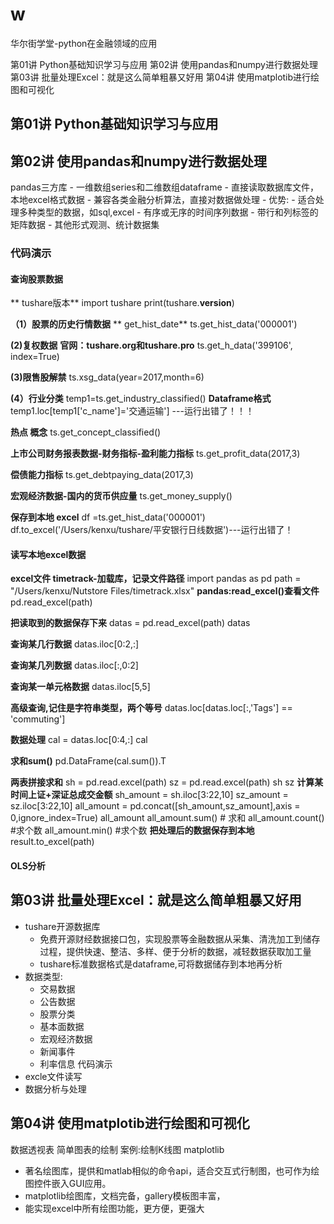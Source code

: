 # w
华尔街学堂-python在金融领域的应用

第01讲 Python基础知识学习与应用
第02讲 使用pandas和numpy进行数据处理
第03讲 批量处理Excel：就是这么简单粗暴又好用
第04讲 使用matplotib进行绘图和可视化

## 第01讲 Python基础知识学习与应用
## 第02讲 使用pandas和numpy进行数据处理
pandas三方库
    - 一维数组series和二维数组dataframe
    - 直接读取数据库文件，本地excel格式数据
    - 兼容各类金融分析算法，直接对数据做处理
    - 优势:
        - 适合处理多种类型的数据，如sql,excel
        - 有序或无序的时间序列数据
        - 带行和列标签的矩阵数据
        - 其他形式观测、统计数据集
### 代码演示
#### 查询股票数据
** tushare版本**
import tushare
print(tushare.__version__)

**（1）股票的历史行情数据**
** get_hist_date**
ts.get_hist_data('000001')

**(2)复权数据**
**官网：tushare.org和tushare.pro**
ts.get_h_data('399106', index=True)

**(3)限售股解禁**
ts.xsg_data(year=2017,month=6)

**(4）行业分类**
temp1=ts.get_industry_classified()
**Dataframe格式**
temp1.loc[temp1['c_name']='交通运输'] ---运行出错了！！！

**热点 概念**
ts.get_concept_classified()

**上市公司财务报表数据-财务指标-盈利能力指标**
ts.get_profit_data(2017,3)

**偿债能力指标**
ts.get_debtpaying_data(2017,3)

**宏观经济数据-国内的货币供应量**
ts.get_money_supply()

**保存到本地 excel**
df =ts.get_hist_data('000001')
df.to_excel('/Users/kenxu/tushare/平安银行日线数据')---运行出错了！

#### 读写本地excel数据
**excel文件 timetrack-加载库，记录文件路径**
import pandas as pd
path = "/Users/kenxu/Nutstore Files/timetrack.xlsx"
**pandas:read_excel()查看文件**
pd.read_excel(path)

**把读取到的数据保存下来**
datas = pd.read_excel(path)
datas

**查询某几行数据**
datas.iloc[0:2,:]

**查询某几列数据**
datas.iloc[:,0:2]

**查询某一单元格数据**
datas.iloc[5,5]

**高级查询,记住是字符串类型，两个等号**
datas.loc[datas.loc[:,'Tags'] == 'commuting']

**数据处理**
cal = datas.loc[0:4,:]
cal

**求和sum()**
pd.DataFrame(cal.sum()).T

**两表拼接求和**
sh = pd.read.excel(path)
sz = pd.read.excel(path)
sh 
sz
**计算某时间上证+深证总成交金额**
sh_amount = sh.iloc[3:22,10]
sz_amount = sz.iloc[3:22,10]
all_amount = pd.concat([sh_amount,sz_amount],axis = 0,ignore_index=True)
all_amount
all_amount.sum() # 求和
all_amount.count() #求个数
all_amount.min() #求个数
**把处理后的数据保存到本地**
result.to_excel(path)

#### OLS分析

## 第03讲 批量处理Excel：就是这么简单粗暴又好用
- tushare开源数据库
    - 免费开源财经数据接口包，实现股票等金融数据从采集、清洗加工到储存过程，提供快速、整洁、多样、便于分析的数据，减轻数据获取加工量
    - tushare标准数据格式是dataframe,可将数据储存到本地再分析
- 数据类型:
    - 交易数据
    - 公告数据
    - 股票分类
    - 基本面数据
    - 宏观经济数据
    - 新闻事件
    - 利率信息
代码演示
- excle文件读写
- 数据分析与处理
## 第04讲 使用matplotib进行绘图和可视化
数据透视表
简单图表的绘制
案例:绘制K线图
 matplotlib
- 著名绘图库，提供和matlab相似的命令api，适合交互式行制图，也可作为绘图控件嵌入GUI应用。
- matplotlib绘图库，文档完备，gallery模板图丰富，
- 能实现excel中所有绘图功能，更方便，更强大
